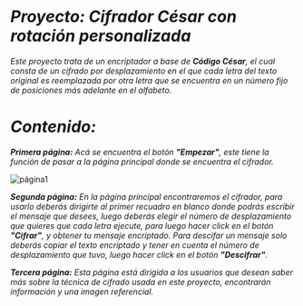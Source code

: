 # ***Proyecto: Cifrador César con rotación personalizada***

_Este proyecto trata de un encriptador a base de ***Código César***, el cual consta de un
cifrado por desplazamiento en el que cada letra del texto original es reemplazada por otra letra que se encuentra en un número fijo de posiciones más adelante en el alfabeto._

# ***Contenido:***

_***Primera página:*** Acá se encuentra el botón ***"Empezar"***, este tiene la función de pasar a la página principal donde se encuentra el cifrador._

![página1](https://user-images.githubusercontent.com/93207686/143282429-94681b84-c435-4eb2-8d70-b835dfbebcd8.png)

_***Segunda página:*** En la página principal encontraremos el cifrador, para usarlo deberás dirigirte al primer recuadro en blanco donde podrás escribir el mensaje que
desees, luego deberás elegir el número de desplazamiento que quieres que cada letra ejecute, para luego hacer click en el botón ***"Cifrar"***, y obtener tu mensaje
encriptado. Para descifar un mensaje solo deberás copiar el texto encriptado y tener en cuenta el número de desplazamiento que tuvo, luego hacer click en el botón ***"Descifrar"***._

_***Tercera página:*** Esta página está dirigida a los usuarios que desean saber más sobre la técnica de cifrado usada en este proyecto, encontrarán información y una imagen
referencial._









